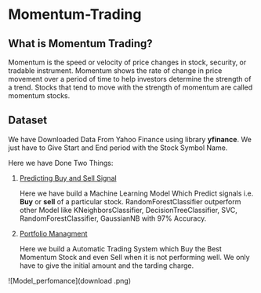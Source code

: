 # Momentum-Trading


## What is Momentum Trading?
Momentum is the speed or velocity of price changes in stock, security, or tradable
instrument. Momentum shows the rate of change in price movement over a period of
time to help investors determine the strength of a trend. Stocks that tend to move with
the strength of momentum are called momentum stocks.

## Dataset
We have Downloaded Data From Yahoo Finance using library **yfinance**.
We just have to Give Start and End period with the Stock Symbol Name.

Here we have Done Two Things:
1. [Predicting Buy and Sell Signal](Momentum_Trading_Predicting_Signals(Buy,Sell).ipynb)
  
    Here we have build a Machine Learning Model Which Predict signals i.e. **Buy** or **sell** of a particular stock.
    RandomForestClassifier outperform other Model like KNeighborsClassifier, DecisionTreeClassifier, SVC, RandomForestClassifier, GaussianNB with 97% Accuracy.

2. [Portfolio Managment](Momentum_Trading_Portfolio_Management.ipynb)

    Here we build a Automatic Trading System which Buy the Best Momentum Stock and even Sell when it is not performing well.
    We only have to give the initial amount and the tarding charge.
 


![Model_perfomance](download .png)
